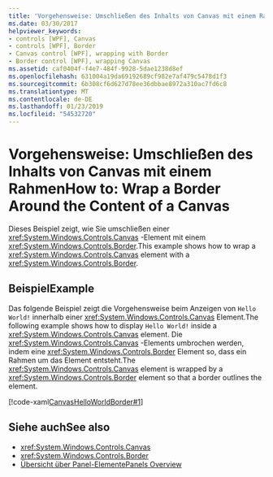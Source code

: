 ```yaml
---
title: 'Vorgehensweise: Umschließen des Inhalts von Canvas mit einem Rahmen'
ms.date: 03/30/2017
helpviewer_keywords:
- controls [WPF], Canvas
- controls [WPF], Border
- Canvas control [WPF], wrapping with Border
- Border control [WPF], wrapping Canvas
ms.assetid: caf0404f-f4e7-484f-9928-5dae1238d8ef
ms.openlocfilehash: 631004a19da69192689cf982e7af479c5478d1f3
ms.sourcegitcommit: 6b308cf6d627d78ee36dbbae8972a310ac7fd6c8
ms.translationtype: MT
ms.contentlocale: de-DE
ms.lasthandoff: 01/23/2019
ms.locfileid: "54532720"
---
```

# <a name="how-to-wrap-a-border-around-the-content-of-a-canvas"></a><span data-ttu-id="f3c86-102">Vorgehensweise: Umschließen des Inhalts von Canvas mit einem Rahmen</span><span class="sxs-lookup"><span data-stu-id="f3c86-102">How to: Wrap a Border Around the Content of a Canvas</span></span>
<span data-ttu-id="f3c86-103">Dieses Beispiel zeigt, wie Sie umschließen einer <xref:System.Windows.Controls.Canvas> -Element mit einem <xref:System.Windows.Controls.Border>.</span><span class="sxs-lookup"><span data-stu-id="f3c86-103">This example shows how to wrap a <xref:System.Windows.Controls.Canvas> element with a <xref:System.Windows.Controls.Border>.</span></span>  
  
## <a name="example"></a><span data-ttu-id="f3c86-104">Beispiel</span><span class="sxs-lookup"><span data-stu-id="f3c86-104">Example</span></span>  
 <span data-ttu-id="f3c86-105">Das folgende Beispiel zeigt die Vorgehensweise beim Anzeigen von `Hello World!` innerhalb einer <xref:System.Windows.Controls.Canvas> Element.</span><span class="sxs-lookup"><span data-stu-id="f3c86-105">The following example shows how to display `Hello World!` inside a <xref:System.Windows.Controls.Canvas> element.</span></span> <span data-ttu-id="f3c86-106">Die <xref:System.Windows.Controls.Canvas> -Elements umbrochen werden, indem eine <xref:System.Windows.Controls.Border> Element so, dass ein Rahmen um das Element entsteht.</span><span class="sxs-lookup"><span data-stu-id="f3c86-106">The <xref:System.Windows.Controls.Canvas> element is wrapped by a <xref:System.Windows.Controls.Border> element so that a border outlines the element.</span></span>  
  
 [!code-xaml[CanvasHelloWorldBorder#1](../../../../samples/snippets/csharp/VS_Snippets_Wpf/CanvasHelloWorldBorder/CS/default.xaml#1)]  
  
## <a name="see-also"></a><span data-ttu-id="f3c86-107">Siehe auch</span><span class="sxs-lookup"><span data-stu-id="f3c86-107">See also</span></span>
- <xref:System.Windows.Controls.Canvas>
- <xref:System.Windows.Controls.Border>
- [<span data-ttu-id="f3c86-108">Übersicht über Panel-Elemente</span><span class="sxs-lookup"><span data-stu-id="f3c86-108">Panels Overview</span></span>](../../../../docs/framework/wpf/controls/panels-overview.md)
